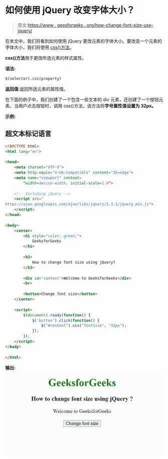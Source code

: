 # 如何使用 jQuery 改变字体大小？

> 原文:[https://www . geesforgeks . org/how-change-font-size-use-jquery/](https://www.geeksforgeeks.org/how-to-change-font-size-using-jquery/)

在本文中，我们将看到如何使用 jQuery 更改元素的字体大小。要改变一个元素的字体大小，我们将使用 [css()方法](https://www.geeksforgeeks.org/jquery-css-method/)。

**css()方法**用于更改所选元素的样式属性。

**语法:**

```html
$(selector).css(property)
```

**返回值**:返回所选元素的属性值。

在下面的例子中，我们创建了一个包含一些文本的 div 元素，还创建了一个按钮元素。当用户点击按钮时，调用 css()方法，该方法将**字号属性值设置为 32px。**

**示例:**

## 超文本标记语言

```html
<!DOCTYPE html>
<html lang="en">

<head>
    <meta charset="UTF-8">
    <meta http-equiv="X-UA-Compatible" content="IE=edge">
    <meta name="viewport" content=
        "width=device-width, initial-scale=1.0">

    <!-- Including jQuery -->
    <script src="
https://ajax.googleapis.com/ajax/libs/jquery/3.3.1/jquery.min.js">
    </script>
</head>

<body>
    <center>
        <h1 style="color: green;">
            GeeksforGeeks
        </h1>

        <h3>
            How to change font size using jQuery?
        </h3>

        <div id="content">Welcome to GeeksforGeeks</div>
        <br>

        <button>Change font size</button>
    </center>

    <script>
        $(document).ready(function() {
            $('button').click(function() {
                $("#content").css("fontSize", "32px");
            });
        });
    </script>
</body>

</html>
```

**输出:**

![](img/337b7da0b63f2e4a358b1161be72d5a3.png)